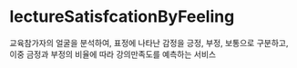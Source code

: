 # lectureSatisfcationByFeeling
교육참가자의 얼굴을 분석하여, 표정에 나타난 감정을 긍정, 부정, 보통으로 구분하고, 이중 금정과 부정의 비율에 따라 강의만족도를 예측하는 서비스
